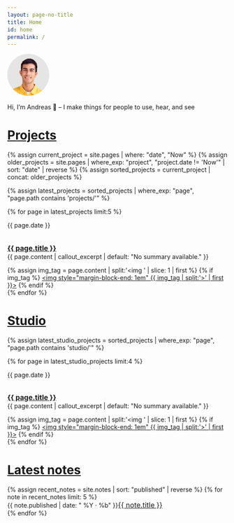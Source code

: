 ```yaml
---
layout: page-no-title
title: Home
id: home
permalink: /
---
```

<div class="pt">
  <flex class="align-center" style="flex-direction: row; gap: 2rem">
    <div class="pulse" style="">
      <a class ="element-link" href="/about" style="border-radius: 999px; height: auto; margin: 0;">
        <img class ="rotate-once" src="assets/headshot-greybackground.png" style="border-radius: 999px; max-height: clamp(48px, 6rem, 9rem); margin: 0;">
      </a>
    </div>
    <div class="callout" style="width: 100%; margin-bottom: 1rem">
      <p>
       Hi, I’m Andreas 👋 – I make things for people to use, hear, and see
      </p>
    </div>
  </flex>
</div>
  


<h1 class=""><a href="/projects" class="nav-link hover">Projects</a></h1>
<div>
  {% assign current_project = site.pages | where: "date", "Now" %}
  {% assign older_projects = site.pages | where_exp: "project", "project.date != 'Now'" | sort: "date" | reverse %}
  {% assign sorted_projects = current_project | concat: older_projects %}
  
  {% assign latest_projects = sorted_projects | where_exp: "page", "page.path contains 'projects/'" %}

  {% for page in latest_projects limit:5 %}
    <div class=" pb">
      <flex class="align-baseline stack-mobile">
        <div class="label muted">
          <p>{{ page.date }}</p>
        </div>
        <div class="">
          <h2 style ="margin-bottom: 0"><a class="nav-link hover inline" href="{{ site.baseurl }}{{ page.url }}" style="font-size: 1rem">{{ page.title }}</a></h2>
          <p style="margin-top: 0rem;" class="subtext">
            {{ page.content | callout_excerpt | default: "No summary available." }}
          </p>
          {% assign img_tag = page.content | split:'<img ' | slice: 1 | first %}
            {% if img_tag %}
              <a href="{{ site.baseurl }}{{ page.url }}" class="element-link hover"><img style="margin-block-end: 1em" {{ img_tag | split:'>' | first }}></a>
            {% endif %}
        </div>
      </flex>
    </div>
  {% endfor %}
</div>

<h1 class="pt"><a href="/studio" class="nav-link hover text">Studio</a></h1>
<div>
  {% assign latest_studio_projects = sorted_projects | where_exp: "page", "page.path contains 'studio/'" %}

  {% for page in latest_studio_projects limit:4 %}
    <div class=" pb">
      <flex class="align-baseline stack-mobile">
        <div class="label muted">
          <p>{{ page.date }}</p>
        </div>
        <div class="">
          <h2 style ="margin-bottom: 0"><a class="nav-link hover inline" href="{{ site.baseurl }}{{ page.url }}" style="font-size: 1rem">{{ page.title }}</a></h2>
          <p style="margin-top: 0rem" class="subtext">
            {{ page.content | callout_excerpt | default: "No summary available." }}
          </p>
          {% assign img_tag = page.content | split:'<img ' | slice: 1 | first %}
            {% if img_tag %}
              <a href="{{ site.baseurl }}{{ page.url }}" class="element-link hover"><img style="margin-block-end: 1em" {{ img_tag | split:'>' | first }}></a>
            {% endif %}
        </div>
      </flex>
    </div>
  {% endfor %}
</div>


<h1 class="pt"><a href="/notes" class="nav-link hover text">Latest notes</a></h1>
<div class="pb">
  <ul style="list-style-type: none; padding-left: 0em; margin-bottom: 1.5em">
    {% assign recent_notes = site.notes | sort: "published" | reverse %}
    {% for note in recent_notes limit: 5 %}
      <li>
        <span style="display: inline-block" class ="label muted">{{ note.published | date: " %Y · %b" }}</span><a class="nav-link hover" style="font-size: 1rem" href="{{ site.baseurl }}{{ note.url }}">{{ note.title }}</a>
      </li>
    {% endfor %}
  </ul>
</div>

